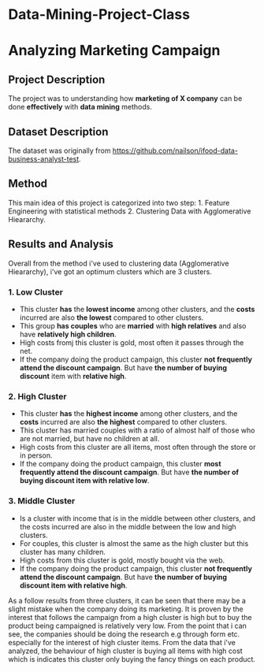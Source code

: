 # Data-Mining-Project-Class
# Analyzing Marketing Campaign

## Project Description
The project was to understanding how **marketing of X company** can be done **effectively** with **data mining** methods. 

## Dataset Description
The dataset was originally from https://github.com/nailson/ifood-data-business-analyst-test.

## Method
This main idea of this project is categorized into two step: 1. Feature Engineering with statistical methods 2. Clustering Data with Agglomerative Hieararchy.

## Results and Analysis
Overall from the method i've used to clustering data (Agglomerative Hieararchy), i've got an optimum clusters which are 3 clusters. 
### 1. Low Cluster
* This cluster **has** the **lowest income** among other clusters, and the **costs** incurred are also **the lowest** compared to other clusters.
* This group **has couples** who are **married** with **high relatives** and also have **relatively high children**.
* High costs fromj this cluster is gold, most often it passes through the net.
* If the company doing the product campaign, this cluster **not frequently attend the discount campaign**. But have **the number of buying discount** item with **relative high**.

### 2. High Cluster
* This cluster **has** the **highest income** among other clusters, and the **costs** incurred are also **the highest** compared to other clusters.
* This cluster has married couples with a ratio of almost half of those who are not married, but have no children at all.
* High costs from this cluster are all items, most often through the store or in person.
* If the company doing the product campaign, this cluster **most frequently attend the discount campaign**. But have **the number of buying discount item with relative low**. 

### 3. Middle Cluster
* Is a cluster with income that is in the middle between other clusters, and the costs incurred are also in the middle between the low and high clusters.
* For couples, this cluster is almost the same as the high cluster but this cluster has many children.
* High costs from this cluster is gold, mostly bought via the web.
* If the company doing the product campaign, this cluster **not frequently attend the discount campaign**. But have **the number of buying discount item with relative high**. 

As a follow results from three clusters, it can be seen that there may be a slight mistake when the company doing its marketing. It is proven by the interest that follows the campaign from a high cluster is high but to buy the product being campaigned is relatively very low. From the point that i can see, the companies should be doing the research e.g through form etc. especially for the interest of high cluster items. From the data that i've analyzed, the behaviour of high cluster is buying all items with high cost which is indicates this cluster only buying the fancy things on each product.


